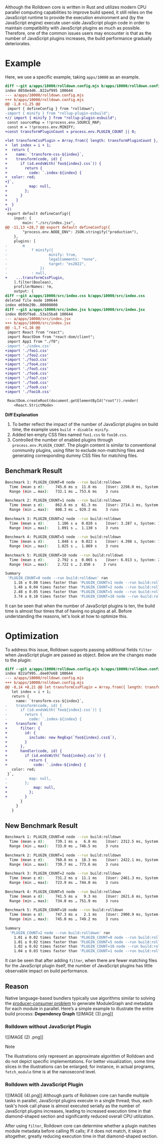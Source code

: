 Although the Rolldown core is written in Rust and utilizes modern CPU parallel computing capabilities to improve build speed, it still relies on the JavaScript runtime to provide the execution environment and (by the JavaScript engine) execute user-side JavaScript plugin code in order to maintain compatibility with JavaScript plugins as much as possible. Therefore, one of the common issues users may encounter is that as the number of JavaScript plugins increases, the build performance gradually deteriorates.

# Example

Here, we use a specific example, taking `apps/10000` as an example.

```diff
diff --git a/apps/10000/rolldown.config.mjs b/apps/10000/rolldown.config.mjs
index 0858e4d6..822af995 100644
--- a/apps/10000/rolldown.config.mjs
+++ b/apps/10000/rolldown.config.mjs
@@ -1,8 +1,25 @@
 import { defineConfig } from "rolldown";
-import { minify } from "rollup-plugin-esbuild";
+// import { minify } from "rollup-plugin-esbuild";
 const sourceMap = !!process.env.SOURCE_MAP;
 const m = !!process.env.MINIFY;
+const transformPluginCount = process.env.PLUGIN_COUNT || 0;
 
+let transformCssPlugin = Array.from({ length: transformPluginCount }, (_, i) => {
+  let index = i + 1;
+  return {
+    name: `transform-css-${index}`,
+    transform(code, id) {
+      if (id.endsWith(`foo${index}.css`)) {
+        return {
+          code: `.index-${index} {
+  color: red;
+}`,
+          map: null,
+        };
+      }
+    }
+  }
+})
 export default defineConfig({
 	input: {
 		main: "./src/index.jsx",
@@ -11,13 +28,7 @@ export default defineConfig({
 		"process.env.NODE_ENV": JSON.stringify("production"),
 	},
 	plugins: [
-		m
-			? minify({
-					minify: true,
-					legalComments: "none",
-					target: "es2022",
-				})
-			: null,
+    ...transformCssPlugin,
 	].filter(Boolean),
 	profilerNames: !m,
 	output: {
diff --git a/apps/10000/src/index.css b/apps/10000/src/index.css
deleted file mode 100644
index e69de29b..00000000
diff --git a/apps/10000/src/index.jsx b/apps/10000/src/index.jsx
index 0b95f9a8..53a15ba8 100644
--- a/apps/10000/src/index.jsx
+++ b/apps/10000/src/index.jsx
@@ -1,7 +1,16 @@
 import React from "react";
 import ReactDom from "react-dom/client";
 import App1 from "./f0";
-import './index.css'
+import './foo1.css'
+import './foo2.css'
+import './foo3.css'
+import './foo4.css'
+import './foo5.css'
+import './foo6.css'
+import './foo7.css'
+import './foo8.css'
+import './foo9.css'
+import './foo10.css'
 
 ReactDom.createRoot(document.getElementById("root")).render(
 	<React.StrictMode>

```

**Diff Explanation**

1. To better reflect the impact of the number of JavaScript plugins on build time, the example uses `build + disable minify`.
2. Added ten empty CSS files named `foo1.css` to `foo10.css`.
3. Controlled the number of enabled plugins through `process.env.PLUGIN_COUNT`. The plugin content is similar to conventional community plugins, using filter to exclude non-matching files and generating corresponding dummy CSS files for matching files.

## Benchmark Result

```bash
Benchmark 1: PLUGIN_COUNT=0 node --run build:rolldown
  Time (mean ± σ):     745.6 ms ±  11.8 ms    [User: 2298.0 ms, System: 1161.3 ms]
  Range (min … max):   732.1 ms … 753.6 ms    3 runs
 
Benchmark 2: PLUGIN_COUNT=1 node --run build:rolldown
  Time (mean ± σ):     862.6 ms ±  61.3 ms    [User: 2714.1 ms, System: 1192.6 ms]
  Range (min … max):   808.3 ms … 929.2 ms    3 runs
 
Benchmark 3: PLUGIN_COUNT=2 node --run build:rolldown
  Time (mean ± σ):      1.106 s ±  0.020 s    [User: 3.287 s, System: 1.382 s]
  Range (min … max):    1.091 s …  1.130 s    3 runs
 
Benchmark 4: PLUGIN_COUNT=5 node --run build:rolldown
  Time (mean ± σ):      1.848 s ±  0.022 s    [User: 4.398 s, System: 1.728 s]
  Range (min … max):    1.825 s …  1.869 s    3 runs
 
Benchmark 5: PLUGIN_COUNT=10 node --run build:rolldown
  Time (mean ± σ):      2.792 s ±  0.065 s    [User: 6.013 s, System: 2.198 s]
  Range (min … max):    2.722 s … 2.850 s    3 runs
 
Summary
 'PLUGIN_COUNT=0 node --run build:rolldown' ran
    1.16 ± 0.08 times faster than 'PLUGIN_COUNT=1 node --run build:rolldown'
    1.48 ± 0.04 times faster than 'PLUGIN_COUNT=2 node --run build:rolldown'
    2.48 ± 0.05 times faster than 'PLUGIN_COUNT=5 node --run build:rolldown'
    3.74 ± 0.10 times faster than 'PLUGIN_COUNT=10 node --run build:rolldown'

```

It can be seen that when the number of JavaScript plugins is ten, the build time is almost four times that of having no plugins at all. Before understanding the reasons, let's look at how to optimize this.

# Optimization

To address this issue, Rolldown supports passing additional fields `filter` when JavaScript plugin are passed as object. Below are the changes made to the plugin:

```diff
diff --git a/apps/10000/rolldown.config.mjs b/apps/10000/rolldown.config.mjs
index 822af995..dee07e68 100644
--- a/apps/10000/rolldown.config.mjs
+++ b/apps/10000/rolldown.config.mjs
@@ -8,14 +8,21 @@ let transformCssPlugin = Array.from({ length: transformPluginCount }, (_, i) =>
   let index = i + 1;
   return {
     name: `transform-css-${index}`,
-    transform(code, id) {
-      if (id.endsWith(`foo${index}.css`)) {
-        return {
-          code: `.index-${index} {
+    transform: {
+      filter: {
+        id: {
+          include: new RegExp(`foo${index}.css$`),
+        }
+      },
+      handler(code, id) {
+        if (id.endsWith(`foo${index}.css`)) {
+          return {
+            code: `.index-${index} {
   color: red;
 }`,
-          map: null,
-        };
+            map: null,
+          };
+        }
       }
     }
   }

```

## New Benchmark Result

```bash
Benchmark 1: PLUGIN_COUNT=0 node --run build:rolldown
  Time (mean ± σ):     739.1 ms ±   6.8 ms    [User: 2312.5 ms, System: 1153.0 ms]
  Range (min … max):   733.0 ms … 746.5 ms    3 runs
 
Benchmark 2: PLUGIN_COUNT=1 node --run build:rolldown
  Time (mean ± σ):     760.6 ms ±  18.3 ms    [User: 2422.1 ms, System: 1107.4 ms]
  Range (min … max):   739.7 ms … 773.6 ms    3 runs
 
Benchmark 3: PLUGIN_COUNT=2 node --run build:rolldown
  Time (mean ± σ):     731.2 ms ±  11.1 ms    [User: 2461.3 ms, System: 1141.4 ms]
  Range (min … max):   723.9 ms … 744.0 ms    3 runs
 
Benchmark 4: PLUGIN_COUNT=5 node --run build:rolldown
  Time (mean ± σ):     741.5 ms ±   9.3 ms    [User: 2621.6 ms, System: 1111.3 ms]
  Range (min … max):   734.0 ms … 751.9 ms    3 runs
 
Benchmark 5: PLUGIN_COUNT=10 node --run build:rolldown
  Time (mean ± σ):     747.3 ms ±   2.1 ms    [User: 2900.9 ms, System: 1120.0 ms]
  Range (min … max):   745.0 ms … 749.2 ms    3 runs
 
Summary
  'PLUGIN_COUNT=2 node --run build:rolldown' ran
    1.01 ± 0.02 times faster than 'PLUGIN_COUNT=0 node --run build:rolldown'
    1.01 ± 0.02 times faster than 'PLUGIN_COUNT=5 node --run build:rolldown'
    1.02 ± 0.02 times faster than 'PLUGIN_COUNT=10 node --run build:rolldown'
    1.04 ± 0.03 times faster than 'PLUGIN_COUNT=1 node --run build:rolldown'
```

It can be seen that after adding `filter`, when there are fewer matching files for the JavaScript plugin itself, the number of JavaScript plugins has little observable impact on build performance.

## Reason

Native language-based bundlers typically use algorithms similar to solving the [producer-consumer problem](https://en.wikipedia.org/wiki/Producer%E2%80%93consumer_problem) to generate ModuleGraph and metadata for each module in parallel.
Here’s a simple example to illustrate the entire build process:
**Dependency Graph**
![[IMAGE (3).png]]

### Rolldown without JavaScript Plugin

![[IMAGE (2) .png]]

> [!note]
>
> The illustrations only represent an approximate algorithm of Rolldown and do not depict specific implementations.
> For better visualization, some time slices in the illustrations can be enlarged; for instance, in actual programs, `fetch_module` time is at the nanosecond level.

### Rolldown with JavaScript Plugin

![[IMAGE (4).png]]
Although parts of Rolldown core can handle multiple tasks in parallel, JavaScript plugins execute in a single thread; thus, each task's hook call phase is almost executed serially as the number of JavaScript plugins increases, leading to increased execution time in that diamond-shaped section and significantly reduced overall CPU utilization.

After using `filter`, Rolldown core can determine whether a plugin matches module metadata before calling ffi calls; if it does not match, it skips it altogether, greatly reducing execution time in that diamond-shaped section.



